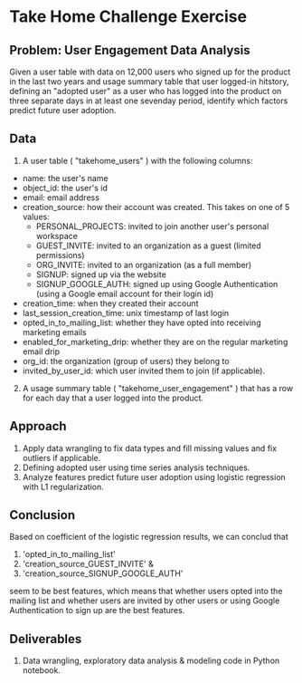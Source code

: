 # Take Home Challenge Exercise


## Problem: User Engagement Data Analysis
Given a user table with data on 12,000 users who signed up for the product in the last two years and usage summary table that user logged-in hitstory, defining an "adopted user" as a user who has logged into the product on three separate days in at least one sevenday period, identify which factors predict future user adoption.


## Data
1. A user table ( "takehome\_users" ) with the following columns:
  * name: the user's name
  * object_id: the user's id
  * email: email address
  * creation_source: how their account was created. This takes on one of 5 values:
     * PERSONAL_PROJECTS: invited to join another user's personal workspace
     * GUEST_INVITE: invited to an organization as a guest (limited permissions)
     * ORG_INVITE: invited to an organization (as a full member)
     * SIGNUP: signed up via the website
     * SIGNUP\_GOOGLE\_AUTH: signed up using Google Authentication (using a Google email account for their login id)
  * creation_time: when they created their account
  * last_session_creation_time: unix timestamp of last login
  * opted_in_to_mailing_list: whether they have opted into receiving marketing emails
  * enabled_for_marketing_drip: whether they are on the regular marketing email drip
 * org_id: the organization (group of users) they belong to
 * invited\_by\_user_id: which user invited them to join (if applicable).
2. A usage summary table ( "takehome\_user\_engagement" ) that has a row for each day that a user logged into the product.


## Approach
1. Apply data wrangling to fix data types and fill missing values and fix outliers if applicable.
2. Defining adopted user using time series analysis techniques.
3. Analyze features predict future user adoption using logistic regression with L1 regularization.


## Conclusion
Based on coefficient of the logistic regression results, we can conclud that 

1. 'opted\_in\_to\_mailing\_list'
2. 'creation\_source\_GUEST\_INVITE' &
3. 'creation\_source\_SIGNUP\_GOOGLE\_AUTH'

seem to be best features, which means that whether users opted into the mailing list and whether users are invited by other users or using Google Authentication to sign up are the best features.


## Deliverables
1. Data wrangling, exploratory data analysis & modeling code in Python notebook.
